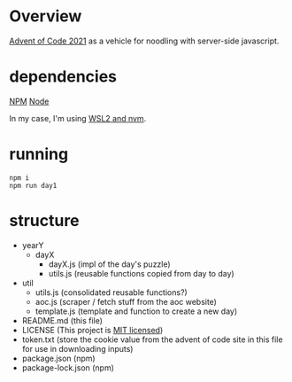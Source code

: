 # Overview

[Advent of Code 2021](https://adventofcode.com/2021) as a vehicle for noodling with server-side javascript. 

# dependencies
[NPM](https://example.com)
[Node](https://nodejs.org/en/learn/getting-started/how-to-install-nodejs)

In my case, I'm using [WSL2 and nvm](https://learn.microsoft.com/en-us/windows/dev-environment/javascript/nodejs-on-wsl0).

# running
```
npm i
npm run day1
```

# structure

- yearY
  - dayX
    - dayX.js (impl of the day's puzzle)
    - utils.js (reusable functions copied from day to day)
- util
  - utils.js (consolidated reusable functions?)
  - aoc.js (scraper / fetch stuff from the aoc website)
  - template.js (template and function to create a new day)
- README.md (this file)
- LICENSE (This project is [MIT licensed](https://choosealicense.com/licenses/mit/))
- token.txt (store the cookie value from the advent of code site in this file for use in downloading inputs)
- package.json (npm)
- package-lock.json (npm)